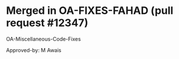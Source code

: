 # Merged in OA-FIXES-FAHAD (pull request #12347)

OA-Miscellaneous-Code-Fixes

Approved-by: M Awais
